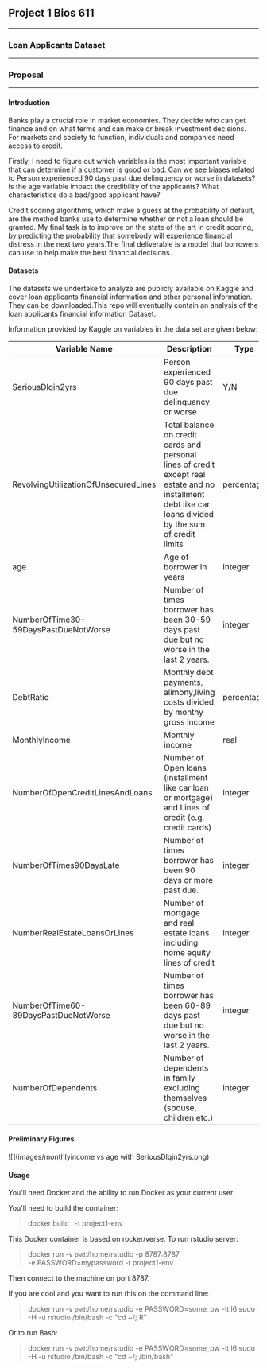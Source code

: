 ## Project 1 Bios 611
***
### Loan Applicants Dataset
***
### Proposal 
***
#### Introduction 
Banks play a crucial role in market economies. They decide who can get finance and on what terms and can make or break investment decisions. For markets and society to function, individuals and companies need access to credit. 

Firstly, I need to figure out which variables is the most important variable that can determine if a customer is good or bad. Can we see biases related to Person experienced 90 days past due delinquency or worse in datasets? Is the age variable impact the credibility of the applicants? What characteristics do a bad/good applicant have?

Credit scoring algorithms, which make a guess at the probability of default, are the method banks use to determine whether or not a loan should be granted. My final task is to improve on the state of the art in credit scoring, by predicting the probability that somebody will experience financial distress in the next two years.The final deliverable is a model that borrowers can use to help make the best financial decisions.


#### Datasets 
The datasets we undertake to analyze are publicly available on Kaggle and cover loan applicants financial information and other personal information. They can be downloaded.This repo will eventually contain an analysis of the loan applicants financial information Dataset.

Information provided by Kaggle on variables in the data set are given below:

| Variable Name                        | Description                                                                                                                                              | Type       |
| ------------------------------------ | -------------------------------------------------------------------------------------------------------------------------------------------------------- | ---------- |
| SeriousDlqin2yrs                     | Person experienced 90 days past due delinquency or worse                                                                                                 | Y/N        |
| RevolvingUtilizationOfUnsecuredLines | Total balance on credit cards and personal lines of credit except real estate and no installment debt like car loans divided by the sum of credit limits | percentage |
| age                                  | Age of borrower in years                                                                                                                                 | integer    |
| NumberOfTime30-59DaysPastDueNotWorse | Number of times borrower has been 30-59 days past due but no worse in the last 2 years.                                                                  | integer    |
| DebtRatio                            | Monthly debt payments, alimony,living costs divided by monthy gross income                                                                               | percentage |
| MonthlyIncome                        | Monthly income                                                                                                                                           | real       |
| NumberOfOpenCreditLinesAndLoans      | Number of Open loans (installment like car loan or mortgage) and Lines of credit (e.g. credit cards)                                                     | integer    |
| NumberOfTimes90DaysLate              | Number of times borrower has been 90 days or more past due.                                                                                              | integer    |
| NumberRealEstateLoansOrLines         | Number of mortgage and real estate loans including home equity lines of credit                                                                           | integer    |
| NumberOfTime60-89DaysPastDueNotWorse | Number of times borrower has been 60-89 days past due but no worse in the last 2 years.                                                                  | integer    |
| NumberOfDependents                   | Number of dependents in family excluding themselves (spouse, children etc.)                                                                              | integer    |
#### Preliminary Figures
![](images/monthlyincome vs age with SeriousDlqin2yrs.png) 

#### Usage
You'll need Docker and the ability to run Docker as your current user.

You'll need to build the container:

> docker build . -t project1-env

This Docker container is based on rocker/verse. To run rstudio server:

> docker run -v `pwd`:/home/rstudio -p 8787:8787\
  -e PASSWORD=mypassword -t project1-env

Then connect to the machine on port 8787.

If you are cool and you want to run this on the command line:

> docker run -v `pwd`:/home/rstudio -e PASSWORD=some_pw -it l6 sudo -H -u rstudio /bin/bash -c "cd ~/; R"

Or to run Bash:

> docker run -v `pwd`:/home/rstudio -e PASSWORD=some_pw -it l6 sudo -H -u rstudio /bin/bash -c "cd ~/; /bin/bash"